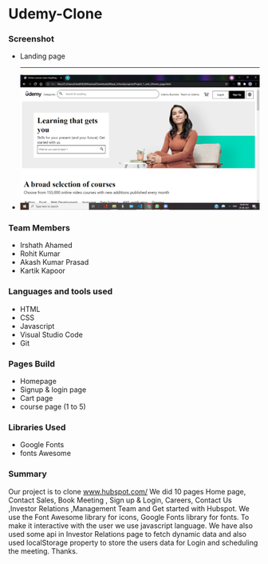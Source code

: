 # Udemy-Clone
### Screenshot
* Landing page
* ---
    ![image](https://github.com/KapoorKartik/Udemy-Clone/blob/main/Screenshot/Screenshot%20(557).png?raw=true)
### Team Members
* Irshath Ahamed
* Rohit Kumar
* Akash Kumar Prasad
* Kartik Kapoor

### Languages and tools used
* HTML
* CSS
* Javascript
* Visual Studio Code
* Git

### Pages Build
* Homepage
* Signup & login page
* Cart page
* course page (1 to 5)

### Libraries Used
* Google Fonts
* fonts Awesome

### Summary
  Our project is to clone www.hubspot.com/ We did 10 pages Home page, Contact Sales, Book Meeting , Sign up & Login, Careers, Contact Us ,Investor Relations ,Management Team and Get started with Hubspot. We use the Font Awesome library for icons, Google Fonts library for fonts. To make it interactive with the user we use javascript language. We have also used some api in Investor Relations page to fetch dynamic data and also used localStorage property to store the users data for Login and scheduling the meeting. Thanks.
